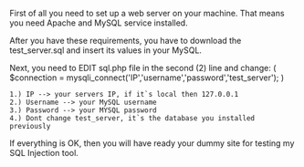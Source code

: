 First of all you need to set up a web server on your machine.
That means you need Apache and MySQL service installed.

After you have these requirements, you have to download the test_server.sql and insert its values in your MySQL.

Next, you need to EDIT sql.php file in the second (2) line and change:
(   $connection = mysqli_connect('IP','username','password','test_server');    )

	1.) IP --> your servers IP, if it`s local then 127.0.0.1
	2.) Username --> your MySQL username
	3.) Password --> your MYSQL password
	4.) Dont change test_server, it`s the database you installed previously

If everything is OK, then you will have ready your dummy site for testing my SQL Injection tool.
